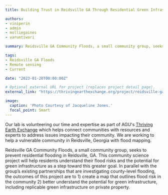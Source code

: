 ```yaml
---
title: Building Trust in Reidsville GA Through Residential Green Infrastructure

authors:
- viniperin 
- admin
- molliegaines
- varuntiwari

summary: Reidsville GA Community Floods, a small community group, seeks to prevent residential flooding in Reidsville, GA. This community science project will help residents understand their flood risks and the potential for green infrastructure as a step toward this greater goal. In parallel with the group’s existing partnerships that are investigating county-level flooding, the outcomes of this project are to 1) create a map that outlines flood risk in the community 2) better understand the potential for green infrastructure, including replicable green infrastructure on private property.

tags:
- Reidsville GA Floods
- Remote sensing
- Current

date: "2023-01-20T00:00:00Z"

# Optional external URL for project (replaces project detail page).
external_link: "https://thrivingearthexchange.org/project/reidsville-ga/"

image:
  caption: 'Photo Courtesy of Jacqueline Jones.'
  focal_point: Smart
---
```


Our lab is volunteering our time and expertise as part of AGU's <a href="https://thrivingearthexchange.org/project/reidsville-ga/">Thriving Earth Exchange</a> which helps connect communities with resources and experts to address issues impacting their community. We are working to help a vulnerable community in Reidsville, Georgia with flood mapping. 

Reidsville GA Community Floods, a small community group, seeks to prevent residential flooding in Reidsville, GA. This community science project will help residents understand their flood risks and the potential for green infrastructure as a step toward this greater goal. In parallel with the group’s existing partnerships that are investigating county-level flooding, the outcomes of this project are to 1) create a map that outlines flood risk in the community 2) better understand the potential for green infrastructure, including replicable green infrastructure on private property.